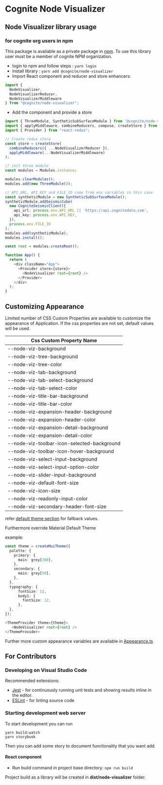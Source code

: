 # Cognite Node Visualizer

## Node Visualizer library usage

### for cognite org users in npm

This package is available as a private package in [npm](https://www.npmjs.com/package/@cognite/node-visualizer).
To use this library user must be a member of cognite NPM organization.

- login to npm and follow steps : `yarn login`
- install library : `yarn add @cognite/node-visualizer`
- Import React component and reducer and store enhancers:

```javascript
import {
  NodeVisualizer,
  NodeVisualizerReducer,
  NodeVisualizerMiddleware
} from "@cognite/node-visualizer";
```

- Add the component and provide a store

```typescript jsx
import { ThreeModule, SyntheticSubSurfaceModule } from '@cognite/node-visualizer';
import { applyMiddleware, combineReducers, compose, createStore } from "redux";
import { Provider } from "react-redux";

// Create redux store
const store = createStore(
  combineReducers({ ...NodeVisualizerReducer }),
  applyMiddleware(...NodeVisualizerMiddleware)
);

// init three module
const modules = Modules.instance;

modules.clearModules();
modules.add(new ThreeModule());

// API_URL, API_KEY and FILE_ID come from env variables in this case
const syntheticModule = new SyntheticSubSurfaceModule();
syntheticModule.addSeismicCube(
  new CogniteSeismicClient({
    api_url: process.env.API_URL || 'https://api.cognitedata.com',
    api_key: process.env.API_KEY,
  }),
  process.env.FILE_ID
);
modules.add(syntheticModule);
modules.install();

const root = modules.createRoot();

function App() {
  return (
    <div className="App">
      <Provider store={store}>
        <NodeVisualizer root={root} />
      </Provider>
    </div>
  );
}
```

## Customizing Appearance

Limited number of CSS Custom Properties are available to customize the appearance of Application.
If the css properties are not set, default values will be used.

| Css Custom Property Name                          |
| ------------------------------------------------- |
| --node-viz-background                       |
| --node-viz-tree-background                  |
| --node-viz-tree-color                       |
| --node-viz-tab-background                   |
| --node-viz-tab-select-background            |
| --node-viz-tab-select-color                 |
| --node-viz-title-bar-background             |
| --node-viz-title-bar-color                  |
| --node-viz-expansion-header-background      |
| --node-viz-expansion-header-color           |
| --node-viz-expansion-detail-background      |
| --node-viz-expansion-detail-color           |
| --node-viz-toolbar-icon-selected-background |
| --node-viz-toolbar-icon-hover-background    |
| --node-viz-select-input-background          |
| --node-viz-select-input-option-color        |
| --node-viz-slider-input-background          |
| --node-viz-default-font-size                |
| --node-viz-icon-size                        |
| --node-viz-readonly-input-color             |
| --node-viz-secondary-header-font-size       |

refer [default theme section](https://github.com/cognitedata/node-visualization/blob/master/src/UserInterface/styles/scss/index.scss) for fallback values.

Furthermore override Material Default Theme

example:
```typescript jsx
const theme = createMuiTheme({
  palette: {
    primary: {
      main: grey[300],
    },
    secondary: {
      main: grey[50],
    },
  },
  typography: {
      fontSize: 12,
      body1: {
        fontSize: 12,
      },
  },
});

<ThemeProvider theme={theme}>
   <NodeVisualizer root={root} />
</ThemeProvider>
```
Further more custom appearance variables are available in [Appearance.ts](https://github.com/cognitedata/node-visualizer/blob/master/src/Core/States/Appearance.ts)

## For Contributors

### Developing on Visual Studio Code

Recommended extensions:

- [Jest](https://marketplace.visualstudio.com/items?itemName=Orta.vscode-jest) - for continuously running unit tests and showing results inline in the editor.
- [ESLint](https://marketplace.visualstudio.com/items?itemName=dbaeumer.vscode-eslint) - for linting source code

### Starting development web server

To start development you can run
```
yarn build:watch
yarn storybook
```
Then you can add some story to document functionality that you want add.

#### React component

- Run build command in project base directory: `npm run build`

Project build as a library will be created in **dist/node-visualizer** folder.

